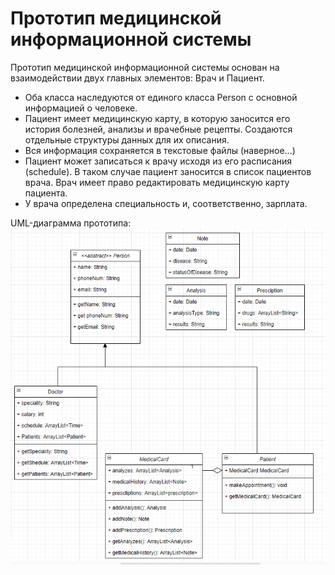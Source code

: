 # Прототип медицинской информационной системы
Прототип медицинской информационной системы основан на взаимодействии двух главных элементов: Врач и Пациент.
* Оба класса наследуются от единого класса Person с основной информацией о человеке.
* Пациент имеет медицинскую карту, в которую заносится его история болезней, анализы и врачебные рецепты.
Создаются отдельные структуры данных для их описания.
* Вся информация сохраняется в текстовые файлы (наверное...)
* Пациент может записаться к врачу исходя из его расписания (schedule). В таком случае пациент заносится в список пациентов врача.
Врач имеет право редактировать медицинскую карту пациента.
* У врача определена специальность и, соответственно, зарплата.

UML-диаграмма прототипа:
![UML-диаграмма](UML.PNG)
